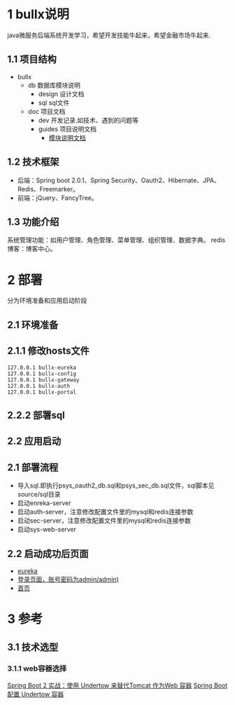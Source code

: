 # 1 bullx说明
java微服务后端系统开发学习，希望开发技能牛起来，希望金融市场牛起来.

## 1.1 项目结构
- bullx
  - db  数据库模块说明
    - design  设计文档
    - sql  sql文件
  - doc  项目文档
    - dev  开发记录.如技术、遇到的问题等
    - guides  项目说明文档
      - [模块说明文档](doc/guides/modules.md) 
      
## 1.2 技术框架
 * 后端：Spring boot 2.0.1、Spring Security、Oauth2、Hibernate、JPA、Redis、Freemarker。  
 * 前端：jQuery、FancyTree。
 
## 1.3 功能介绍
  系统管理功能：如用户管理、角色管理、菜单管理、组织管理、数据字典。
  redis博客：博客中心。 
   
# 2 部署
分为环境准备和应用启动阶段

## 2.1 环境准备

## 2.1.1 修改hosts文件
```
127.0.0.1 bullx-eureka
127.0.0.1 bullx-config
127.0.0.1 bullx-gateway
127.0.0.1 bullx-auth
127.0.0.1 bullx-portal

```
## 2.2.2 部署sql

## 2.2 应用启动

## 2.1 部署流程


* 导入sql.即执行psys_oauth2_db.sql和psys_sec_db.sql文件，sql脚本见source/sql目录
* 启动enreka-server
* 启动auth-server，注意修改配置文件里的mysql和redis连接参数
* 启动sec-server，注意修改配置文件里的mysql和redis连接参数
* 启动sys-web-server

## 2.2 启动成功后页面
* [eureka](http://localhost:18080/eureka-server/)
* [登录页面，账号密码为admin/admin)](http://localhost:18090/auth-server/login)
* [首页](http://localhost:18091/sys-web-server/index)

# 3 参考

## 3.1 技术选型

### 3.1.1 web容器选择
[Spring Boot 2 实战：使用 Undertow 来替代Tomcat 作为Web 容器](https://segmentfault.com/a/1190000020668553)
[Spring Boot 配置 Undertow 容器](https://www.exception.site/springboot/spring-boot-undertow)